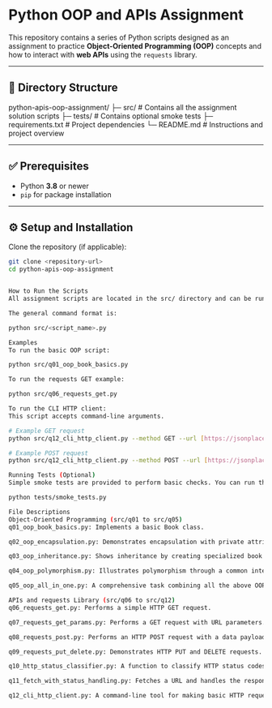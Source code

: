 # Python OOP and APIs Assignment

This repository contains a series of Python scripts designed as an assignment to practice **Object-Oriented Programming (OOP)** concepts and how to interact with **web APIs** using the `requests` library.

---

## 📂 Directory Structure

python-apis-oop-assignment/
├─ src/ # Contains all the assignment solution scripts
├─ tests/ # Contains optional smoke tests
├─ requirements.txt # Project dependencies
└─ README.md # Instructions and project overview

---

## ✅ Prerequisites
- Python **3.8** or newer  
- `pip` for package installation  

---

## ⚙️ Setup and Installation
Clone the repository (if applicable):

```bash
git clone <repository-url>
cd python-apis-oop-assignment


How to Run the Scripts
All assignment scripts are located in the src/ directory and can be run directly from the root of the project folder.

The general command format is:

python src/<script_name>.py

Examples
To run the basic OOP script:

python src/q01_oop_book_basics.py

To run the requests GET example:

python src/q06_requests_get.py

To run the CLI HTTP client:
This script accepts command-line arguments.

# Example GET request
python src/q12_cli_http_client.py --method GET --url [https://jsonplaceholder.typicode.com/posts/1](https://jsonplaceholder.typicode.com/posts/1)

# Example POST request
python src/q12_cli_http_client.py --method POST --url [https://jsonplaceholder.typicode.com/posts](https://jsonplaceholder.typicode.com/posts) --data '{"title": "foo", "body": "bar", "userId": 1}'

Running Tests (Optional)
Simple smoke tests are provided to perform basic checks. You can run them with the following command:

python tests/smoke_tests.py

File Descriptions
Object-Oriented Programming (src/q01 to src/q05)
q01_oop_book_basics.py: Implements a basic Book class.

q02_oop_encapsulation.py: Demonstrates encapsulation with private attributes and getter/setter methods.

q03_oop_inheritance.py: Shows inheritance by creating specialized book classes.

q04_oop_polymorphism.py: Illustrates polymorphism through a common interface.

q05_oop_all_in_one.py: A comprehensive task combining all the above OOP principles.

APIs and requests Library (src/q06 to src/q12)
q06_requests_get.py: Performs a simple HTTP GET request.

q07_requests_get_params.py: Performs a GET request with URL parameters.

q08_requests_post.py: Performs an HTTP POST request with a data payload.

q09_requests_put_delete.py: Demonstrates HTTP PUT and DELETE requests.

q10_http_status_classifier.py: A function to classify HTTP status codes.

q11_fetch_with_status_handling.py: Fetches a URL and handles the response based on the status code.

q12_cli_http_client.py: A command-line tool for making basic HTTP requests.

